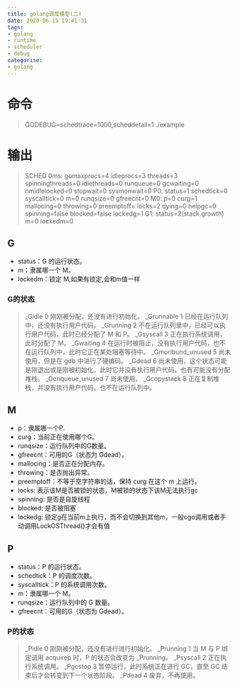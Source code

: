 ```yaml
---
title: golang调度模型(二)
date: 2020-06-15 19:41:31
tags:
- golang
- runtime
- scheduler
- debug
categorise:
- golang
---
```

# 命令
> GODEBUG=schedtrace=1000,scheddetail=1 ./example

# 输出
> SCHED 0ms: gomaxprocs=4 idleprocs=3 threads=3 spinningthreads=0 idlethreads=0 runqueue=0 gcwaiting=0 nmidlelocked=0 stopwait=0 sysmonwait=0
> P0: status=1 schedtick=0 syscalltick=0 m=0 runqsize=0 gfreecnt=0
> M0: p=0 curg=1 mallocing=0 throwing=0 preemptoff= locks=2 dying=0 helpgc=0 spinning=false blocked=false lockedg=1
> G1: status=2(stack growth) m=0 lockedm=0

## G 
* status：G 的运行状态。
* m：隶属哪一个 M。
* lockedm：锁定 M,如果有锁定,会和m值一样

### G的状态
> _Gidle	        0	刚刚被分配，还没有进行初始化。
> _Grunnable        1	已经在运行队列中，还没有执行用户代码。
> _Grunning         2	不在运行队列里中，已经可以执行用户代码，此时已经分配了 M 和 P。
> _Gsyscall         3	正在执行系统调用，此时分配了 M。
> _Gwaiting         4	在运行时被阻止，没有执行用户代码，也不在运行队列中，此时它正在某处阻塞等待中。
> _Gmoribund_unused	5	尚未使用，但是在 gdb 中进行了硬编码。
> _Gdead	        6	尚未使用，这个状态可能是刚退出或是刚被初始化，此时它并没有执行用户代码，也有可能没有分配堆栈。
> _Genqueue_unused	7	尚未使用。
> _Gcopystack	    8	正在复制堆栈，并没有执行用户代码，也不在运行队列中。

## M
* p：隶属哪一个P.
* curg：当前正在使用哪个G。
* runqsize：运行队列中的G数量。
* gfreecnt：可用的G（状态为 Gdead）。
* mallocing：是否正在分配内存。
* throwing：是否抛出异常。
* preemptoff：不等于空字符串的话，保持 curg 在这个 m 上运行。
* locks: 表示该M是否被锁的状态，M被锁的状态下该M无法执行gc
* spinning: 是否是自旋线程
* blocked: 是否被阻塞
* lockedg: 锁定g在当前m上执行，而不会切换到其他m，一般cgo调用或者手动调用LockOSThread()才会有值

## P
* status：P 的运行状态。
* schedtick：P 的调度次数。
* syscalltick：P 的系统调用次数。
* m：隶属哪一个 M。
* runqsize：运行队列中的 G 数量。
* gfreecnt：可用的G（状态为 Gdead）。

### P的状态
> _Pidle	0	刚刚被分配，还没有进行进行初始化。
> _Prunning	1	当 M 与 P 绑定调用 acquirep 时，P 的状态会改变为 _Prunning。
> _Psyscall	2	正在执行系统调用。
> _Pgcstop	3	暂停运行，此时系统正在进行 GC，直至 GC 结束后才会转变到下一个状态阶段。
> _Pdead	4	废弃，不再使用。